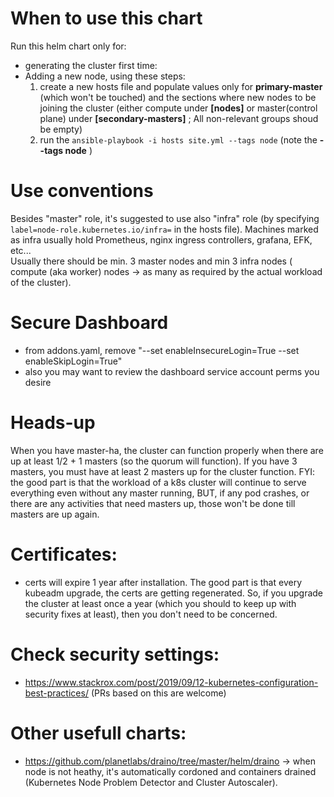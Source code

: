 # When to use this chart
Run this helm chart only for:
- generating the cluster first time:
- Adding a new node, using these steps:
  1. create a new hosts file and populate values only for **primary-master** (which won't be touched) and the sections where new nodes to be joining the cluster
  (either compute under **[nodes]** or master(control plane) under **[secondary-masters]** ; All non-relevant groups shoud be empty)
  2. run the `ansible-playbook -i hosts site.yml --tags node` (note the **--tags node** )

# Use conventions
Besides "master" role, it's suggested to use also "infra" role (by specifying `label=node-role.kubernetes.io/infra=` in the hosts file).
Machines marked as infra usually hold Prometheus, nginx ingress controllers, grafana, EFK, etc...  
Usually there should be min. 3 master nodes and min 3 infra nodes ( compute (aka worker) nodes -> as many as required by the actual workload of the cluster).

# Secure Dashboard
- from addons.yaml, remove "--set enableInsecureLogin=True --set enableSkipLogin=True"
- also you may want to review the dashboard service account perms you desire  

# Heads-up
When you have master-ha, the cluster can function properly when there are up at least 1/2 + 1 masters (so the quorum will function). If you have 3 masters, you must have at least 2 masters up for the cluster function.
FYI: the good part is that the workload of a k8s cluster will continue to serve everything even without any master running, BUT, if any pod crashes, or there are any activities that need masters up, those won't be done till masters are up again.

# Certificates:
- certs will expire 1 year after installation. The good part is that every kubeadm upgrade, the certs are getting regenerated. 
So, if you upgrade the cluster at least once a year (which you should to keep up with security fixes at least), then you don't need to be concerned.

# Check security settings:
- https://www.stackrox.com/post/2019/09/12-kubernetes-configuration-best-practices/ (PRs based on this are welcome)

# Other usefull charts:
- https://github.com/planetlabs/draino/tree/master/helm/draino -> when node is not heathy, it's automatically cordoned and containers drained (Kubernetes Node Problem Detector and Cluster Autoscaler).

